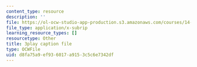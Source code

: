 ```yaml
---
content_type: resource
description: ''
file: https://ol-ocw-studio-app-production.s3.amazonaws.com/courses/14-01sc-principles-of-microeconomics-fall-2011/d8fa75a9ef936017a9153c5c6e7342df_xqmb6D2CpRc.srt
file_type: application/x-subrip
learning_resource_types: []
resourcetype: Other
title: 3play caption file
type: OCWFile
uid: d8fa75a9-ef93-6017-a915-3c5c6e7342df
---
```

